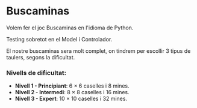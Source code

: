 # Buscaminas

Volem fer el joc Buscaminas en l'idioma de Python.

Testing sobretot en el Model i Controlador. 

El nostre buscaminas sera molt complet, on tindrem per escollir 3 tipus de taulers, segons la dificultat. 

### Nivells de dificultat:
- **Nivell 1 - Principiant**: 6 × 6 caselles i 8 mines.
- **Nivell 2 - Intermedi**: 8 × 8 caselles i 16 mines.
- **Nivell 3 - Expert**: 10 × 10 caselles i 32 mines.
